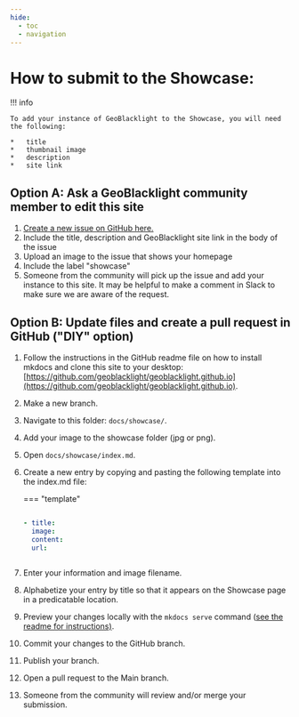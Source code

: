 ```yaml
---
hide:
  - toc
  - navigation
---
```


# How to submit to the Showcase:

!!! info

	To add your instance of GeoBlacklight to the Showcase, you will need the following:
	
	* 	title
	* 	thumbnail image
	* 	description
	* 	site link

## Option A: Ask a GeoBlacklight community member to edit this site

1. [Create a new issue on GitHub here.](https://github.com/geoblacklight/geoblacklight.github.io/issues)
1. Include the title, description and GeoBlacklight site link in the body of the issue
1. Upload an image to the issue that shows your homepage 
1. Include the label "showcase" 
1. Someone from the community will pick up the issue and add your instance to this site. It may be helpful to make a comment in Slack to make sure we are aware of the request.

## Option B: Update files and create a pull request in GitHub ("DIY" option)

1. Follow the instructions in the GitHub readme file on how to install mkdocs and clone this site to your desktop: [https://github.com/geoblacklight/geoblacklight.github.io](https://github.com/geoblacklight/geoblacklight.github.io).
1. Make a new branch.
1. Navigate to this folder: `docs/showcase/`.
1. Add your image to the showcase folder (jpg or png).
1. Open `docs/showcase/index.md`.
1. Create a new entry by copying and pasting the following template into the index.md file:

    === "template"

    ```yaml

    - title: 
      image: 
      content: 
      url:
      
    ```
    
  1. Enter your information and image filename.
  1. Alphabetize your entry by title so that it appears on the Showcase page in a predicatable location.
  1. Preview your changes locally with the `mkdocs serve` command ([see the readme for instructions)](https://github.com/geoblacklight/geoblacklight.github.io/).
  1. Commit your changes to the GitHub branch.
  1. Publish your branch.
  1. Open a pull request to the Main branch.
  1. Someone from the community will review and/or merge your submission.

